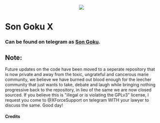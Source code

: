 <p align="center">
  <img src="https://telegra.ph/file/2df8b79bfccc32518cdb6.jpg">
</p>

# Son Goku X
### Can be found on telegram as [Son Goku](https://t.me/GokuxRobot).

## Note:
Future updates on the code have been moved to a seperate repository that is now private and away from the toxic, ungrateful and cancerous marie community, we believe we have burned out blood enough for the leecher community that just wants to take, debate and laugh while bringing nothing progressive back to the repository, in lieu of the same we are now closed sourced. 
If you believe this is "illegal or is violating the GPLv3" license, I request you come to @XForceSupport on telegram WITH your lawyer to discuss the same.
Good day! 
  
 #### Credits 
  
 
